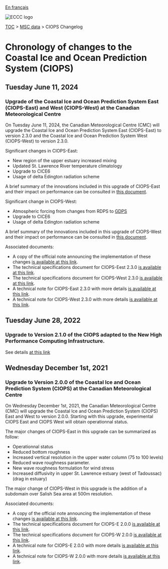 [En français](changelog_ciops_fr.md)

![ECCC logo](../../img_eccc-logo.png)

[TOC](../../readme_en.md) > [MSC data](../readme_en.md) > CIOPS Changelog

# Chronology of changes to the Coastal Ice and Ocean Prediction System (CIOPS)

## Tuesday June 11, 2024

### Upgrade of the Coastal Ice and Ocean Prediction System East (CIOPS-East) and West (CIOPS-West) at the Canadian Meteorological Centre

On Tuesday June 11, 2024, the Canadian Meteorological Centre (CMC) will upgrade the Coastal Ice and Ocean Prediction System East (CIOPS-East) to version 2.3.0 and the Coastal Ice and Ocean Prediction System West (CIOPS-West) to version 2.3.0. 

Significant changes in CIOPS-East:

* New region of the upper estuary increased mixing
* Updated St. Lawrence River temperature climatology
* Upgrade to CICE6
* Usage of delta Edington radiation scheme

A brief summary of the innovations included in this upgrade of CIOPS-East and their impact on performance can be consulted in [this document](https://collaboration.cmc.ec.gc.ca/cmc/cmoi/product_guide/docs/fact_sheets/factsheet_ciops-e-230_east.pdf). 


Significant change in CIOPS-West:

* Atmospheric forcing from changes from RDPS to [GDPS](../nwp_gdps/readme_gdps_en.md)
* Upgrade to CICE6
* Usage of delta Edington radiation scheme  

A brief summary of the innovations included in this upgrade of CIOPS-West and their impact on performance can be consulted in [this document](https://collaboration.cmc.ec.gc.ca/cmc/cmoi/product_guide/docs/fact_sheets/factsheet_ciops-e-230_west.pdf). 

Associated documents:

* A copy of the official note announcing the implementation of these changes [is available at this link](http://dd.meteo.gc.ca/doc/genots/2024/06/11/NOCN03_CWAO_262118___xxxxx).
* The technical specifications document for CIOPS-Eest 2.3.0 [is available at this link](https://collaboration.cmc.ec.gc.ca/cmc/cmoi/product_guide/docs/tech_specifications/tech_specifications_CIOPS-EAST_2.3.0_e.pdf).
* The technical specifications document for CIOPS-West 2.3.0 [is available at this link](https://collaboration.cmc.ec.gc.ca/cmc/cmoi/product_guide/docs/tech_specifications/tech_specifications_CIOPS-WEST_2.3.0_e.pdf).
* A technical note for CIOPS-East 2.3.0 with more details [is available at this link](https://collaboration.cmc.ec.gc.ca/cmc/cmoi/product_guide/docs/tech_notes/technote_ciops-east-230_e.pdf).
* A technical note for CIOPS-West 2.3.0 with more details [is available at this link](https://collaboration.cmc.ec.gc.ca/cmc/cmoi/product_guide/docs/tech_notes/technote_ciops-west-230_e.pdf).


## Tuesday June 28, 2022

### Upgrade to Version 2.1.0 of the CIOPS adapted to the New High Performance Computing Infrastructure.

See details [at this link](../changelog_multisystems_en.md)

## Wednesday December 1st, 2021

### Upgrade to Version 2.0.0 of the Coastal Ice and Ocean Prediction System (CIOPS) at the Canadian Meteorological Centre

On Wednesday December 1st, 2021, the Canadian Meteorological Centre (CMC) will upgrade the Coastal Ice and Ocean Prediction System (CIOPS) East and West to version 2.0.0. Starting with this upgrade, experimental CIOPS East and CIOPS West will obtain operationnal status.

The major changes of CIOPS-East in this upgrade can be summarized as follow:

* Operationnal status
* Reduced bottom roughness
* Increased vertical resolution in the upper water column (75 to 100 levels)
* Reduced wave roughness parameter.
* New wave roughness formulation for wind stress 
* Increased diffusivity in upper St. Lawrence estuary (west of Tadoussac) (drag in estuary)

The major change of CIOPS-West in this upgrade is the addition of a subdomain over Salish Sea area at 500m resolution.

Associated documents:

* A copy of the official note announcing the implementation of these changes [is available at this link](http://dd.meteo.gc.ca/doc/genots/2021/11/26/NOCN03_CWAO_262118___50159).
* The technical specifications document for CIOPS-E 2.0.0 [is available at this link](https://collaboration.cmc.ec.gc.ca/cmc/cmoi/product_guide/docs/tech_specifications/tech_specifications_CIOPS-EAST_2.0.0_e.pdf).
* The technical specifications document for CIOPS-W 2.0.0 [is available at this link](https://collaboration.cmc.ec.gc.ca/cmc/cmoi/product_guide/docs/tech_specifications/tech_specifications_CIOPS-WEST_2.0.0_e.pdf).
* A technical note for CIOPS-E 2.0.0 with more details [is available at this link](https://collaboration.cmc.ec.gc.ca/cmc/cmoi/product_guide/docs/tech_notes/technote_ciops-east-200_e.pdf).
* A technical note for CIOPS-W 2.0.0 with more details [is available at this link](https://collaboration.cmc.ec.gc.ca/cmc/cmoi/product_guide/docs/tech_notes/technote_ciops-west-200_e.pdf).
